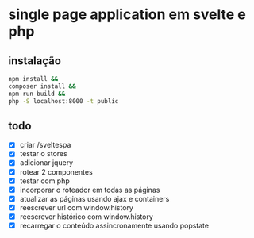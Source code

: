 # single page application em svelte e php

## instalação

```bash
npm install &&
composer install &&
npm run build &&
php -S localhost:8000 -t public
```

## todo
- [x] criar /sveltespa
- [x] testar o stores
- [x] adicionar jquery
- [x] rotear 2 componentes
- [x] testar com php
- [x] incorporar o roteador em todas as páginas
- [x] atualizar as páginas usando ajax e containers
- [x] reescrever url com window.history
- [x] reescrever histórico com window.history
- [x] recarregar o conteúdo assincronamente usando popstate
